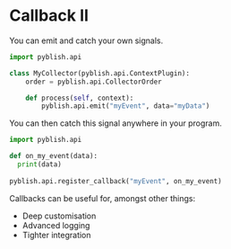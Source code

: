 # Callback II

You can emit and catch your own signals.

```python
import pyblish.api

class MyCollector(pyblish.api.ContextPlugin):
    order = pyblish.api.CollectorOrder

    def process(self, context):
        pyblish.api.emit("myEvent", data="myData")
```

You can then catch this signal anywhere in your program.

```python
import pyblish.api

def on_my_event(data):
  print(data)
 
pyblish.api.register_callback("myEvent", on_my_event)
```

Callbacks can be useful for, amongst other things:

- Deep customisation
- Advanced logging
- Tighter integration